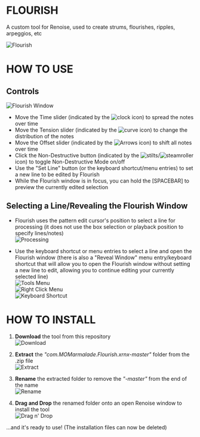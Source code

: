 # FLOURISH
A custom tool for Renoise, used to create strums, flourishes, ripples, arpeggios, etc

![Flourish](https://raw.githubusercontent.com/M-O-Marmalade/Pix/master/flourishsample.png)

# HOW TO USE

## Controls
![Flourish Window](https://raw.githubusercontent.com/M-O-Marmalade/Pix/master/flourishwindow.png)
+ Move the Time slider (indicated by the ![clock](https://raw.githubusercontent.com/M-O-Marmalade/com.MOMarmalade.Flourish.xrnx/master/Bitmaps/clock.bmp) icon) to spread the notes over time
+ Move the Tension slider (indicated by the ![curve](https://raw.githubusercontent.com/M-O-Marmalade/com.MOMarmalade.Flourish.xrnx/master/Bitmaps/curve.bmp) icon) to change the distribution of the notes
+ Move the Offset slider (indicated by the ![Arrows](https://raw.githubusercontent.com/M-O-Marmalade/com.MOMarmalade.Flourish.xrnx/master/Bitmaps/arrows.bmp) icon) to shift all notes over time
+ Click the Non-Destructive button (indicated by the ![stilts](https://raw.githubusercontent.com/M-O-Marmalade/com.MOMarmalade.Flourish.xrnx/master/Bitmaps/stilts.bmp)/![steamroller](https://raw.githubusercontent.com/M-O-Marmalade/com.MOMarmalade.Flourish.xrnx/master/Bitmaps/steamroller.bmp) icon) to toggle Non-Destructive Mode on/off
+ Use the "Set Line" button (or the keyboard shortcut/menu entries) to set a new line to be edited by Flourish
+ While the Flourish window is in focus, you can hold the [SPACEBAR] to preview the currently edited selection

## Selecting a Line/Revealing the Flourish Window
+ Flourish uses the pattern edit cursor's position to select a line for processing (it does not use the box selection or playback position to specify lines/notes)\
![Processing](https://raw.githubusercontent.com/M-O-Marmalade/Pix/master/processing.jpg)


+ Use the keyboard shortcut or menu entries to select a line and open the Flourish window (there is also a "Reveal Window" menu entry/keyboard shortcut that will allow you to open the Flourish window without setting a new line to edit, allowing you to continue editing your currently selected line)\
![Tools Menu](https://raw.githubusercontent.com/M-O-Marmalade/Pix/master/toolsmenu.jpg)\
![Right Click Menu](https://raw.githubusercontent.com/M-O-Marmalade/Pix/master/rightclick.jpg)\
![Keyboard Shortcut](https://raw.githubusercontent.com/M-O-Marmalade/Pix/master/keyshort.jpg)


# HOW TO INSTALL
1. **Download** the tool from this repository\
![Download](https://raw.githubusercontent.com/M-O-Marmalade/Pix/master/flourish1.jpg)


2. **Extract** the *"com.MOMarmalade.Flourish.xrnx-master"* folder from the .zip file\
![Extract](https://raw.githubusercontent.com/M-O-Marmalade/Pix/master/extract.jpg)


3. **Rename** the extracted folder to remove the *"-master"* from the end of the name\
![Rename](https://raw.githubusercontent.com/M-O-Marmalade/Pix/master/renameit.jpg)


4. **Drag and Drop** the renamed folder onto an open Renoise window to install the tool\
![Drag n' Drop](https://raw.githubusercontent.com/M-O-Marmalade/Pix/master/dragndrop.jpg)


...and it's ready to use! (The installation files can now be deleted)
